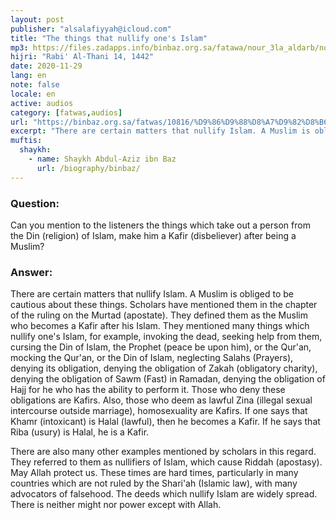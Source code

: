 ```yaml
---
layout: post
publisher: "alsalafiyyah@icloud.com"
title: "The things that nullify one's Islam"
mp3: https://files.zadapps.info/binbaz.org.sa/fatawa/nour_3la_aldarb/nour_414/41404.mp3
hijri: "Rabi' Al-Thani 14, 1442"
date: 2020-11-29
lang: en
note: false
locale: en
active: audios
category: [fatwas,audios]
url: "https://binbaz.org.sa/fatwas/10816/%D9%86%D9%88%D8%A7%D9%82%D8%B6-%D8%A7%D9%84%D8%A7%D8%B3%D9%84%D8%A7%D9%85"
excerpt: "There are certain matters that nullify Islam. A Muslim is obliged to be cautious about these things. Scholars have mentioned them in the chapter of the ruling on the Murtad (apostate). They defined them as the Muslim who becomes a Kafir after his Islam."
muftis:
  shaykh: 
    - name: Shaykh Abdul-Aziz ibn Baz
      url: /biography/binbaz/
---
```


### Question: 
Can you mention to the listeners the things which take out a person from the Din (religion) of Islam, make him a Kafir (disbeliever) after being a Muslim?

### Answer: 
There are certain matters that nullify Islam. A Muslim is obliged to be cautious about these things. Scholars have mentioned them in the chapter of the ruling on the Murtad (apostate). They defined them as the Muslim who becomes a Kafir after his Islam. They mentioned many things which nullify one's Islam, for example, invoking the dead, seeking help from them, cursing the Din of Islam, the Prophet (peace be upon him), or the Qur'an, mocking the Qur'an, or the Din of Islam, neglecting Salahs (Prayers), denying its obligation, denying the obligation of Zakah (obligatory charity), denying the obligation of Sawm (Fast) in Ramadan, denying the obligation of Hajj for he who has the ability to perform it. Those who deny these obligations are Kafirs. Also, those who deem as lawful Zina (illegal sexual intercourse outside marriage), homosexuality are Kafirs. If one says that Khamr (intoxicant) is Halal (lawful), then he becomes a Kafir. If he says that Riba (usury) is Halal, he is a Kafir. 

There are also many other examples mentioned by scholars in this regard. They referred to them as nullifiers of Islam, which cause Riddah (apostasy). May Allah protect us. These times are hard times, particularly in many countries which are not ruled by the Shari'ah (Islamic law), with many advocators of falsehood. The deeds which nullify Islam are widely spread. There is neither might nor power except with Allah.
